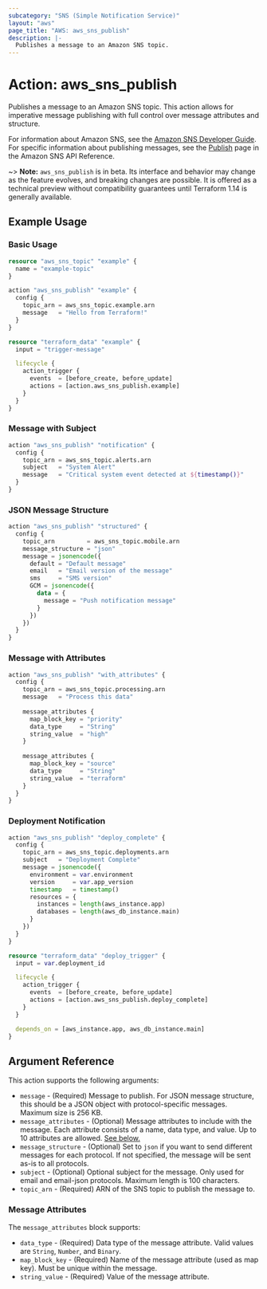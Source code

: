 ```yaml
---
subcategory: "SNS (Simple Notification Service)"
layout: "aws"
page_title: "AWS: aws_sns_publish"
description: |-
  Publishes a message to an Amazon SNS topic.
---
```


# Action: aws_sns_publish

Publishes a message to an Amazon SNS topic. This action allows for imperative message publishing with full control over message attributes and structure.

For information about Amazon SNS, see the [Amazon SNS Developer Guide](https://docs.aws.amazon.com/sns/latest/dg/). For specific information about publishing messages, see the [Publish](https://docs.aws.amazon.com/sns/latest/api/API_Publish.html) page in the Amazon SNS API Reference.

~> **Note:** `aws_sns_publish` is in beta. Its interface and behavior may change as the feature evolves, and breaking changes are possible. It is offered as a technical preview without compatibility guarantees until Terraform 1.14 is generally available.

## Example Usage

### Basic Usage

```terraform
resource "aws_sns_topic" "example" {
  name = "example-topic"
}

action "aws_sns_publish" "example" {
  config {
    topic_arn = aws_sns_topic.example.arn
    message   = "Hello from Terraform!"
  }
}

resource "terraform_data" "example" {
  input = "trigger-message"

  lifecycle {
    action_trigger {
      events  = [before_create, before_update]
      actions = [action.aws_sns_publish.example]
    }
  }
}
```

### Message with Subject

```terraform
action "aws_sns_publish" "notification" {
  config {
    topic_arn = aws_sns_topic.alerts.arn
    subject   = "System Alert"
    message   = "Critical system event detected at ${timestamp()}"
  }
}
```

### JSON Message Structure

```terraform
action "aws_sns_publish" "structured" {
  config {
    topic_arn         = aws_sns_topic.mobile.arn
    message_structure = "json"
    message = jsonencode({
      default = "Default message"
      email   = "Email version of the message"
      sms     = "SMS version"
      GCM = jsonencode({
        data = {
          message = "Push notification message"
        }
      })
    })
  }
}
```

### Message with Attributes

```terraform
action "aws_sns_publish" "with_attributes" {
  config {
    topic_arn = aws_sns_topic.processing.arn
    message   = "Process this data"
    
    message_attributes {
      map_block_key = "priority"
      data_type     = "String"
      string_value  = "high"
    }
    
    message_attributes {
      map_block_key = "source"
      data_type     = "String"
      string_value  = "terraform"
    }
  }
}
```

### Deployment Notification

```terraform
action "aws_sns_publish" "deploy_complete" {
  config {
    topic_arn = aws_sns_topic.deployments.arn
    subject   = "Deployment Complete"
    message = jsonencode({
      environment = var.environment
      version     = var.app_version
      timestamp   = timestamp()
      resources = {
        instances = length(aws_instance.app)
        databases = length(aws_db_instance.main)
      }
    })
  }
}

resource "terraform_data" "deploy_trigger" {
  input = var.deployment_id

  lifecycle {
    action_trigger {
      events  = [before_create, before_update]
      actions = [action.aws_sns_publish.deploy_complete]
    }
  }

  depends_on = [aws_instance.app, aws_db_instance.main]
}
```

## Argument Reference

This action supports the following arguments:

* `message` - (Required) Message to publish. For JSON message structure, this should be a JSON object with protocol-specific messages. Maximum size is 256 KB.
* `message_attributes` - (Optional) Message attributes to include with the message. Each attribute consists of a name, data type, and value. Up to 10 attributes are allowed. [See below.](#message-attributes)
* `message_structure` - (Optional) Set to `json` if you want to send different messages for each protocol. If not specified, the message will be sent as-is to all protocols.
* `subject` - (Optional) Optional subject for the message. Only used for email and email-json protocols. Maximum length is 100 characters.
* `topic_arn` - (Required) ARN of the SNS topic to publish the message to.

### Message Attributes

The `message_attributes` block supports:

* `data_type` - (Required) Data type of the message attribute. Valid values are `String`, `Number`, and `Binary`.
* `map_block_key` - (Required) Name of the message attribute (used as map key). Must be unique within the message.
* `string_value` - (Required) Value of the message attribute.
